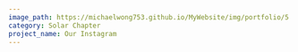 ```yaml
---
image_path: https://michaelwong753.github.io/MyWebsite/img/portfolio/5.png
category: Solar Chapter
project_name: Our Instagram
---
```

